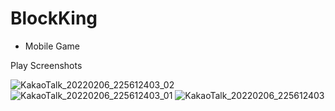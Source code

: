 # BlockKing
- Mobile Game

Play Screenshots

![KakaoTalk_20220206_225612403_02](https://user-images.githubusercontent.com/19829142/152686486-417e724a-f9ab-4791-80e4-bdaad9270ec4.jpg)
![KakaoTalk_20220206_225612403_01](https://user-images.githubusercontent.com/19829142/152686481-c8198b9a-a14d-4fef-8bb5-3e29f3c491ce.jpg)
![KakaoTalk_20220206_225612403](https://user-images.githubusercontent.com/19829142/152686401-9077afd7-3a1b-497a-bdd4-c71bc903fc5d.jpg)
